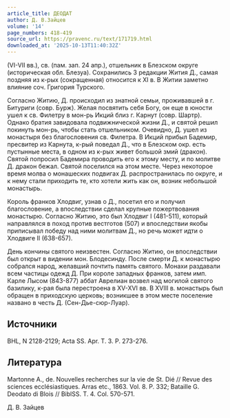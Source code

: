 ```yaml
---
article_title: ДЕОДАТ
author: Д. В.Зайцев
volume: '14'
page_numbers: 418-419
source_url: https://pravenc.ru/text/171719.html
downloaded_at: '2025-10-13T11:40:32Z'
---
```


(VI-VII вв.), св. (пам. зап. 24 апр.), отшельник в Блезском округе (историческая обл. Блезуа). Сохранились 3 редакции Жития Д., самая поздняя из к-рых (сокращенная) относится к XI в. В Житии заметно влияние соч. Григория Турского.

Согласно Житию, Д. происходил из знатной семьи, проживавшей в г. Битуриги (совр. Бурж). Желая посвятить себя Богу, он еще в юности ушел к св. Филетру в мон-рь Икций близ г. Карнут (совр. Шартр). Однако братия завидовала подвижнической жизни Д., и святой решил покинуть мон-рь, чтобы стать отшельником. Очевидно, Д. ушел из монастыря без благословения св. Филетра. В Икций прибыл Бадемир, пресвитер из Карнута, к-рый поведал Д., что в Блезском окр. есть пустынные места, в одном из к-рых живет большой змий (дракон). Святой попросил Бадемира проводить его к этому месту, и по молитве Д. дракон бежал. Святой поселился на этом месте. Через некоторое время молва о монашеских подвигах Д. распространилась по округе, и к нему стали приходить те, кто хотели жить как он, возник небольшой монастырь.

Король франков Хлодвиг, узнав о Д., посетил его и получил благословение, а впоследствии сделал крупные пожертвования монастырю. Согласно Житию, это был Хлодвиг I (481-511), который направлялся в поход против вестготов (507) и впоследствии якобы приписывал победу над ними молитвам Д., но речь может идти о Хлодвиге II (638-657).

День кончины святого неизвестен. Согласно Житию, он впоследствии был открыт в видении мон. Блодесинду. После смерти Д. к монастырю собрался народ, желавший почтить память святого. Монахи раздавали всем частицы одежд Д. При короле западных франков, затем имп. Карле Лысом (843-877) аббат Аврелиан возвел над могилой святого базилику, к-рая была перестроена в XV-XVI вв. В XVIII в. монастырь был обращен в приходскую церковь; возникшее в этом месте поселение названо в честь Д. (Сен-Дье-сюр-Луар).

## Источники

BHL, N 2128-2129; Acta SS. Apr. T. 3. P. 273-276.

## Литература

Martonne A., de. Nouvelles recherches sur la vie de St. Dié // Revue des sciences ecclésiastiques. Arras etc., 1863. Vol. 8. P. 332; Bataille G. Deodato di Blois // BiblSS. T. 4. Col. 570-571.

Д. В.  Зайцев
